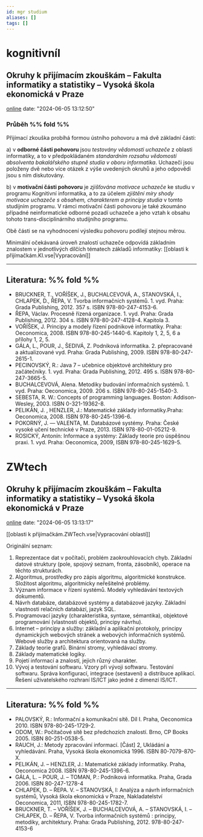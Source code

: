 ```yaml
---
id: mgr studium
aliases: []
tags: []
---
```



# kognitivníI
## Okruhy k přijímacím zkouškám – Fakulta informatiky a statistiky – Vysoká škola ekonomická v Praze
[online](https://fis.vse.cz/magisterske-studium/prijimaci-rizeni/okruhy-a-literatura-k-prijimaci-zkousce/)
date: "2024-06-05 13:12:50"

### Průběh %% fold %% 
Přijímací zkouška probíhá formou ústního pohovoru a má dvě základní části:

a) v **odborné části pohovoru** jsou *testovány vědomosti uchazeče* z oblasti informatiky, a to v předpokládaném *standardním rozsahu vědomostí absolventa bakalářského stupně studia v oboru informatika*. Uchazeči jsou položeny dvě nebo více otázek z výše uvedených okruhů a jeho odpovědi jsou s ním diskutovány.

b) v **motivační části pohovoru** je *zjišťována motivace uchazeče* ke studiu v programu Kognitivní informatika, a to za účelem *zjištění míry shody motivace uchazeče s obsahem, charakterem a principy studia* v tomto studijním programu. V rámci motivační části pohovoru je také zkoumáno případné neinformatické odborné pozadí uchazeče a jeho vztah k obsahu tohoto trans-disciplinárního studijního programu.

Obě části se na vyhodnocení výsledku pohovoru podílejí stejnou měrou.

Minimální očekávaná úroveň znalostí uchazeče odpovídá základním znalostem v jednotlivých dílčích tématech základů informatiky:
[[oblasti k přijímačkám.KI.vse|Vypracování]]

---
## Literatura: %% fold %% 

- BRUCKNER, T., VOŘÍŠEK, J., BUCHALCEVOVÁ, A., STANOVSKÁ, I., CHLAPEK, D., ŘEPA, V. Tvorba informačních systémů. 1. vyd. Praha: Grada Publishing, 2012. 357 s. ISBN 978-80-247-4153-6.
- ŘEPA, Václav. Procesně řízená organizace. 1. vyd. Praha: Grada Publishing, 2012. 304 s. ISBN 978-80-247-4128-4. Kapitola 3.
- VOŘÍŠEK, J. Principy a modely řízení podnikové informatiky. Praha: Oeconomica, 2008. ISBN 978-80-245-1440-6. Kapitoly 1, 2, 5, 6 a přílohy 1, 2, 5.
- GÁLA, L., POUR, J., ŠEDIVÁ, Z. Podniková informatika. 2. přepracované a aktualizované vyd. Praha: Grada Publishing, 2009. ISBN 978-80-247-2615-1.
- PECINOVSKÝ, R.: Java 7 – učebnice objektové architektury pro začátečníky. 1. vyd. Praha: Grada Publishing, 2012. 495 s. ISBN 978-80-247-3665-5.
- BUCHALCEVOVÁ, Alena. Metodiky budování informačních systémů. 1. vyd. Praha: Oeconomica, 2009. 206 s. ISBN 978-80-245-1540-3.
- SEBESTA, R. W.: Concepts of programming languages. Boston: Addison-Wesley, 2003. ISBN 0-321-19362-8.
- PELIKÁN, J. , HENZLER, J.: Matematické základy informatiky.Praha: Oeconomica, 2008. ISBN 978-80-245-1396-6.
- POKORNÝ, J. — VALENTA, M. Databázové systémy. Praha: České vysoké učení technické v Praze, 2013. ISBN 978-80-01-05212-9.
- ROSICKÝ, Antonín: Informace a systémy: Základy teorie pro úspěšnou praxi. 1. vyd. Praha: Oeconomica, 2009, ISBN 978-80-245-1629-5.

# ZWtech
## Okruhy k přijímacím zkouškám – Fakulta informatiky a statistiky – Vysoká škola ekonomická v Praze
[online](https://fis.vse.cz/magisterske-studium/prijimaci-rizeni/okruhy-a-literatura-k-prijimaci-zkousce/)
date: "2024-06-05 13:13:17"

[[oblasti k přijímačkám.ZWTech.vse|Vypracování oblastí]]

Originální seznam:
1.  Reprezentace dat v počítači, problém zaokrouhlovacích chyb. Základní datové struktury (pole, spojový seznam, fronta, zásobník), operace na těchto strukturách.
2.  Algoritmus, prostředky pro zápis algoritmu, algoritmické konstrukce. Složitost algoritmu, algoritmicky neřešitelné problémy.
3.  Význam informace v řízení systémů. Modely vyhledávání textových dokumentů.
4.  Návrh databáze, databázové systémy a databázové jazyky. Základní vlastnosti relačních databází, jazyk SQL.
5.  Programovací jazyky (charakteristika, syntaxe, sémantika), objektové programování (vlastnosti objektů, principy návrhu).
6.  Internet – principy a služby: základní a aplikační protokoly, principy dynamických webových stránek a webových informačních systémů. Webové služby a architektura orientovaná na služby.
7.  Základy teorie grafů. Binární stromy, vyhledávací stromy.
8.  Základy matematické logiky.
9.  Pojetí informací a znalostí, jejich různý charakter.
10.  Vývoj a testování softwaru. Vzory při vývoji softwaru. Testování softwaru. Správa konfigurací, integrace (sestavení) a distribuce aplikací. Řešení uživatelského rozhraní IS/ICT jako jedné z dimenzí IS/ICT.

---
## Literatura: %% fold %% 

- PALOVSKÝ, R.: Informační a komunikační sítě. Díl I. Praha, Oeconomica 2010. ISBN 978-80-245-1729-2.
- ODOM, W.: Počítačové sítě bez předchozích znalostí. Brno, CP Books 2005. ISBN 80-251-0538-5.
- RAUCH, J.: Metody zpracování informací. [Část] 2, Ukládání a vyhledávání. Praha, Vysoká škola ekonomická 1996. ISBN 80-7079-870-X.
- PELIKÁN, J. – HENZLER, J.: Matematické základy informatiky. Praha, Oeconomica 2008. ISBN 978-80-245-1396-6.
- GÁLA, L. – POUR, J. – TOMAN, P.: Podniková informatika. Praha, Grada 2006. ISBN 80-247-1278-4
- CHLAPEK, D. – ŘEPA. V. – STANOVSKÁ, I: Analýza a návrh informačních systémů, Vysoká škola ekonomická v Praze, Nakladatelství Oeconomica, 2011, ISBN 978-80-245-1782-7.
- BRUCKNER, T. – VOŘÍŠEK, J. – BUCHALCEVOVÁ, A. – STANOVSKÁ, I. – CHLAPEK, D. – ŘEPA, V. Tvorba informačních systémů : principy, metodiky, architektury. Praha: Grada Publishing, 2012. 978-80-247-4153-6



